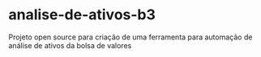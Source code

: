 # analise-de-ativos-b3
Projeto open source para criação de uma ferramenta para automação de análise de ativos da bolsa de valores
